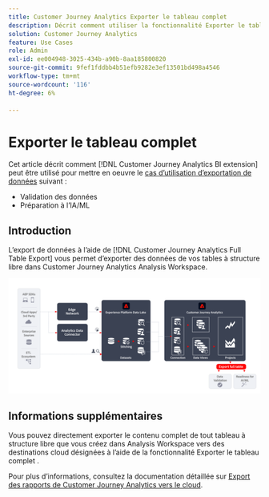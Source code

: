 ```yaml
---
title: Customer Journey Analytics Exporter le tableau complet
description: Décrit comment utiliser la fonctionnalité Exporter le tableau complet pour valider vos données ou utiliser vos données pour l’IA/ML.
solution: Customer Journey Analytics
feature: Use Cases
role: Admin
exl-id: ee004948-3025-434b-a90b-8aa185800820
source-git-commit: 9fef1fddbb4b51efb9282e3ef13501bd498a4546
workflow-type: tm+mt
source-wordcount: '116'
ht-degree: 6%

---
```


# Exporter le tableau complet

Cet article décrit comment [!DNL Customer Journey Analytics BI extension] peut être utilisé pour mettre en oeuvre le [cas d’utilisation d’exportation de données](overview.md) suivant :

- Validation des données
- Préparation à l’IA/ML

## Introduction

L’export de données à l’aide de [!DNL Customer Journey Analytics Full Table Export] vous permet d’exporter des données de vos tables à structure libre dans Customer Journey Analytics Analysis Workspace.

![Extension BI](../assets/export-full-table.svg)

## Informations supplémentaires

Vous pouvez directement exporter le contenu complet de tout tableau à structure libre que vous créez dans Analysis Workspace vers des destinations cloud désignées à l’aide de la fonctionnalité Exporter le tableau complet .

Pour plus d’informations, consultez la documentation détaillée sur [Export des rapports de Customer Journey Analytics vers le cloud](/help/analysis-workspace/export/export-cloud.md).
